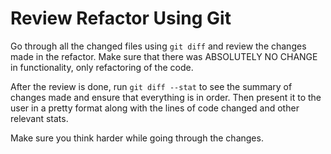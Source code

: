 # Review Refactor Using Git

Go through all the changed files using `git diff` and review the changes made in the
refactor. Make sure that there was ABSOLUTELY NO CHANGE in functionality, only refactoring
of the code.

After the review is done, run `git diff --stat` to see the summary of changes made and
ensure that everything is in order. Then present it to the user in a pretty format along
with the lines of code changed and other relevant stats.

Make sure you think harder while going through the changes.
